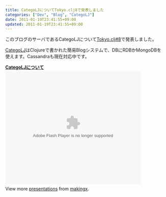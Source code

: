 ```yaml
---
title: CategoLJについてTokyo.clj8で発表しました
categories: ["Dev", "Blog", "CategoLJ"]
date: 2011-01-19T23:41:55+09:00
updated: 2011-01-19T23:41:55+09:00
---
```


このブログのサーバであるCategoLJについて[Tokyo.clj#8][1]で発表しました。

[CategoLJ][2]はClojureで書かれた簡易Blogシステムで、DBにRDBかMongoDBを使えます。Cassandraも現在対応中です。


<div style="width:425px" id="__ss_6574232"><strong style="display:block;margin:12px 0 4px"><a href="http://www.slideshare.net/makingx/categolj" title="CategoLJについて">CategoLJについて</a></strong><object id="__sse6574232" width="425" height="355"><param name="movie" value="http://static.slidesharecdn.com/swf/ssplayer2.swf?doc=categolj-110115013428-phpapp02&stripped_title=categolj&userName=makingx" /><param name="allowFullScreen" value="true"/><param name="allowScriptAccess" value="always"/><embed name="__sse6574232" src="http://static.slidesharecdn.com/swf/ssplayer2.swf?doc=categolj-110115013428-phpapp02&stripped_title=categolj&userName=makingx" type="application/x-shockwave-flash" allowscriptaccess="always" allowfullscreen="true" width="425" height="355"></embed></object><div style="padding:5px 0 12px">View more <a href="http://www.slideshare.net/">presentations</a> from <a href="http://www.slideshare.net/makingx">makingx</a>.</div></div>


  [1]: http://atnd.org/events/10977
  [2]: http://github.com/making/categolj
